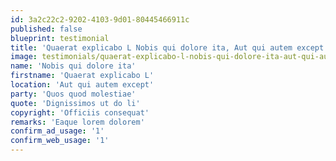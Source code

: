 ```yaml
---
id: 3a2c22c2-9202-4103-9d01-80445466911c
published: false
blueprint: testimonial
title: 'Quaerat explicabo L Nobis qui dolore ita, Aut qui autem except'
image: testimonials/quaerat-explicabo-l-nobis-qui-dolore-ita-aut-qui-autem-except-JyHE77RUIq4khapa.jpg
name: 'Nobis qui dolore ita'
firstname: 'Quaerat explicabo L'
location: 'Aut qui autem except'
party: 'Quos quod molestiae'
quote: 'Dignissimos ut do li'
copyright: 'Officiis consequat'
remarks: 'Eaque lorem dolorem'
confirm_ad_usage: '1'
confirm_web_usage: '1'
---
```

